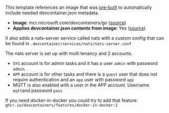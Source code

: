This template references an image that was [pre-built](https://containers.dev/implementors/reference/#prebuilding) to automatically include needed devcontainer.json metadata.

* **Image**: mcr.microsoft.com/devcontainers/go ([source](https://github.com/devcontainers/images/tree/main/src/go))
* **Applies devcontainer.json contents from image**: Yes ([source](https://github.com/devcontainers/images/blob/main/src/go/.devcontainer/devcontainer.json))

It also adds a nats-server service called nats with a custom config 
that can be found in `.devcontainer/services/nats/nats-server.conf`

The nats server is set up with multi tenancy and 2 accounts.

- `SYS` account is for admin tasks and it has a user `admin` with password `admin`.
- `APP` account is for other tasks and there is a `guest` user that does not require
  authentication and an `app` user with password `app`
- MQTT is also enabled with a user in the APP account. Username `mqtt`and password `pass`

If you need docker-in-docker you could try to add that feature `ghcr.io/devcontainers/features/docker-in-docker:2`
